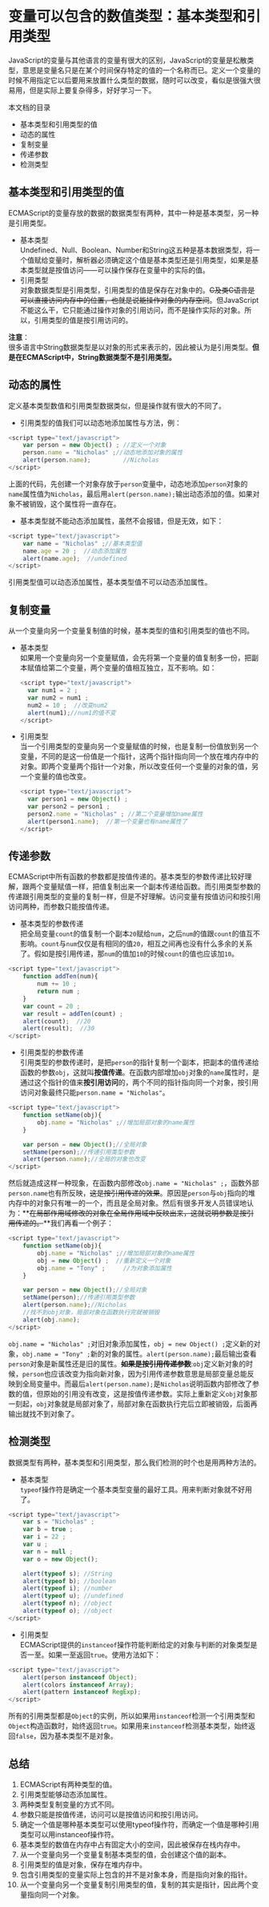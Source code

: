 # 变量可以包含的数值类型：基本类型和引用类型   

JavaScript的变量与其他语言的变量有很大的区别，JavaScript的变量是松散类型，意思是变量名只是在某个时间保存特定的值的一个名称而已。定义一个变量的时候不用指定它以后要用来放置什么类型的数据，随时可以改变，看似是很强大很易用，但是实际上要复杂得多，好好学习一下。    


本文档的目录
  - 基本类型和引用类型的值  
  - 动态的属性  
  - 复制变量  
  - 传递参数  
  - 检测类型  
  
## 基本类型和引用类型的值  
ECMAScript的变量存放的数据的数据类型有两种，其中一种是基本类型，另一种是引用类型。  
- 基本类型  
  Undefined、Null、Boolean、Number和String这五种是基本数据类型，将一个值赋给变量时，解析器必须确定这个值是基本类型还是引用类型，如果是基本类型就是按值访问——可以操作保存在变量中的实际的值。  
- 引用类型  
  对象数据类型是引用类型，引用类型的值是保存在对象中的。~~C及类C语言是可以直接访问内存中的位置，也就是说能操作对象的内存空间~~。但JavaScript不能这么干，它只能通过操作对象的引用访问，而不是操作实际的对象。所以，引用类型的值是按引用访问的。  

**注意**：  
很多语言中String数据类型是以对象的形式来表示的，因此被认为是引用类型。**但是在ECMAScript中，String数据类型不是引用类型。**

## 动态的属性  
定义基本类型数值和引用类型数据类似，但是操作就有很大的不同了。  
- 引用类型的值我们可以动态地添加属性与方法，例：  
```javascript
<script type="text/javascript">
	var person = new Object() ; //定义一个对象  
	person.name = "Nicholas" ;//动态地添加对象的属性  
	alert(person.name);			//Nicholas
</script>
```
上面的代码，先创建一个对象存放于`person`变量中，动态地添加`person`对象的`name`属性值为`Nicholas`，最后用`alert(person.name);`输出动态添加的值。如果对象不被销毁，这个属性将一直存在。  
- 基本类型就不能动态添加属性，虽然不会报错，但是无效，如下：  
```javascript
<script type="text/javascript">
	var name = "Nicholas" ;//基本类型值
	name.age = 20 ;  //动态添加属性
	alert(name.age);  //undefined
</script>
```
引用类型值可以动态添加属性，基本类型值不可以动态添加属性。  
## 复制变量  
从一个变量向另一个变量复制值的时候，基本类型的值和引用类型的值也不同。
- 基本类型  
  如果用一个变量向另一个变量赋值，会先将第一个变量的值复制多一份，把副本赋值给第二个变量，两个变量的值相互独立，互不影响。如：  
  ```javascript
  <script type="text/javascript">
	var num1 = 2 ;
	var num2 = num1 ; 
	num2 = 10 ;  //改变num2
	alert(num1);//num1的值不变
  </script>
  ```
  
- 引用类型  
  当一个引用类型的变量向另一个变量赋值的时候，也是复制一份值放到另一个变量，不同的是这一份值是一个指针，这两个指针指向同一个放在堆内存中的对象。即两个变量两个指针一个对象，所以改变任何一个变量的对象的值，另一个变量的值也改变。  
  ```javascript
  <script type="text/javascript">
	var person1 = new Object() ;
	var person2 = person1 ;
	person2.name = "Nicholas" ; //第二个变量增加name属性
	alert(person1.name);  //第一个变量也有name属性了
  </script>
  ```
## 传递参数  
ECMAScript中所有函数的参数都是按值传递的。基本类型的参数传递比较好理解，跟两个变量赋值一样，把值复制出来一个副本传递给函数。而引用类型参数的传递跟引用类型的变量的复制一样，但是不好理解。访问变量有按值访问和按引用访问两种，而参数只能按值传递。  
- 基本类型的参数传递  
把全局变量`count`的值复制一个副本`20`赋给`num`，之后`num`的值跟`count`的值互不影响。`count`与`num`仅仅是有相同的值`20`，相互之间再也没有什么多余的关系了。假如是按引用传递，那`num`的值加`10`的时候`count`的值也应该加`10`。  
```javascript
<script type="text/javascript">
	function addTen(num){
		num += 10 ;
		return num ;
	}
	var count = 20 ;
	var result = addTen(count) ;
	alert(count);  //20
	alert(result);  //30
</script>
```
- 引用类型的参数传递  
引用类型的参数传递时，是把`person`的指针复制一个副本，把副本的值传递给函数的参数`obj`，这就叫**按值传递**。在函数内部增加`obj`对象的`name`属性时，是通过这个指针的值来**按引用访问**的，两个不同的指针指向同一个对象，按引用访问对象最终只能`person.name = "Nicholas"`。  
```javascript
<script type="text/javascript">
	function setName(obj){
		obj.name = "Nicholas" ;//增加局部对象的name属性
	}

	var person = new Object();//全局对象
	setName(person);//传递引用类型参数
	alert(person.name);//全局的对象也改变
</script>
```
然后就造成这样一种现象，在函数内部修改`obj.name = "Nicholas" ;`，函数外部`person.name`也有所反映，~~这是按引用传递的效果~~。原因是`person`与`obj`指向的堆内存中的对象只有唯一的一个，而且是全局对象。然后有很多开发人员错误地认为：**~~在局部作用域修改的对象在全局作用域中反映出来，这就说明参数是按引用传递的。~~**我们再看一个例子：
```javascript
<script type="text/javascript">
	function setName(obj){
		obj.name = "Nicholas" ;//增加局部对象的name属性
		obj = new Object() ;  //重新定义一个对象
		obj.name = "Tony" ;		//为对象添加属性
	}

	var person = new Object();//全局对象
	setName(person);//传递引用类型参数
	alert(person.name);//Nicholas
	//找不到obj对象，局部对象在函数执行完就被销毁
	alert(obj.name);
</script>
```
`obj.name = "Nicholas" ;`对旧对象添加属性，`obj = new Object() ;`定义新的对象，`obj.name = "Tony" ;`新的对象的属性。`alert(person.name);`最后输出查看`person`对象是新属性还是旧的属性。**~~如果是按引用传递参数~~**:`obj`定义新对象的时候，`person`也应该改变为指向新对象，因为引用传递参数意思是局部变量总能反映到全局变量中。而最后`alert(person.name);`是`Nicholas`说明函数内部修改了参数的值，但原始的引用没有改变，这是按值传递参数。实际上重新定义`obj`对象那一刻起，`obj`对象就是局部对象了，局部对象在函数执行完后立即被销毁，后面再输出就找不到对象了。  
## 检测类型  
数据类型有两种，基本类型和引用类型，那么我们检测的时个也是用两种方法的。  
- 基本类型  
`typeof`操作符是确定一个基本类型变量的最好工具。用来判断对象就不好用了。
```javascript
<script type="text/javascript">
	var s = "Nicholas" ;
	var b = true ;
	var i = 22 ;
	var u ;
	var n = null ;
	var o = new Object();

	alert(typeof s); //String 
	alert(typeof b); //boolean
	alert(typeof i); //number
	alert(typeof u); //undefined
	alert(typeof n); //object
	alert(typeof o); //object
</script>
```  
- 引用类型  
ECMAScript提供的`instanceof`操作符能判断给定的对象与判断的对象类型是否一至。如果一至返回`true`。使用方法如下：
```javascript
<script type="text/javascript">
	alert(person instanceof Object);
	alert(colors instanceof Array);
	alert(pattern instanceof RegExp);
</script>
``` 
所有的引用类型都是`Object`的实例，所以如果用`instanceof`检测一个引用类型和`Object`构造函数时，始终返回`true`。如果用来`instanceof`检测基本类型，始终返回`false`，因为基本类型不是对象。 

## 总结  
1. ECMAScript有两种类型的值。
2. 引用类型能够动态添加属性。  
3. 两种类型复制变量的方式不同。  
4. 参数只能是按值传递，访问可以是按值访问和按引用访问。  
5. 确定一个值是哪种基本类型可以使用typeof操作符，而确定一个值是哪种引用类型可以用instanceof操作符。  
6. 基本类型的数值在内存中占有固定大小的空间，因此被保存在栈内存中。  
7. 从一个变量向另一个变量复制基本类型的值，会创建这个值的副本。  
8. 引用类型的值是对象，保存在堆内存中。  
9. 包含引用类型的变量实际上包含的并不是对象本身，而是指向对象的指针。  
10. 从一个变量向另一个变量复制引用类型的值，复制的其实是指针，因此两个变量指向同一个对象。  
